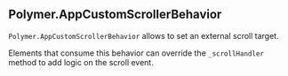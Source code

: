 ## Polymer.AppCustomScrollerBehavior

`Polymer.AppCustomScrollerBehavior` allows to set an external scroll target.
 
Elements that consume this behavior can override the `_scrollHandler` method to add logic on the scroll event.